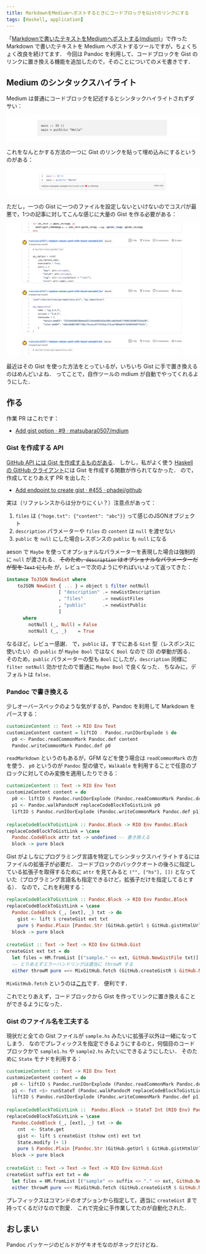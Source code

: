 ```yaml
---
title: MarkdownをMediumへポストするときにコードブロックをGistのリンクにする
tags: [Haskell, application]
---
```


「[Markdownで書いたテキストをMediumへポストする(mdium)](/posts/2018-11-04-create-mdium.html)」で作った Markdown で書いたテキストを Medium へポストするツールですが，ちょくちょく改良を続けてます．
今回は Pandoc を利用して、コードブロックを Gist のリンクに置き換える機能を追加したので，そのことについてのメモ書きです．

## Medium のシンタックスハイライト

Medium は普通にコードブロックを記述するとシンタックハイライトされずダサい：

![](/assets/mdium-with-gist/medium-code-block.jpg)

これをなんとかする方法の一つに Gist のリンクを貼って埋め込みにするというのがある：

![](/assets/mdium-with-gist/medium-code-block-using-gist.jpg)

ただし，一つの Gist に一つのファイルを設定しないといけないのでコスパが最悪で，1つの記事に対してこんな感じに大量の Gist を作る必要がある：

![](/assets/mdium-with-gist/many-gists-for-medium.jpg)

最近はその Gist を使った方法をとっているが，いちいち Gist に手で置き換えるのはめんどいよね．
ってことで，自作ツールの mdium が自動でやってくれるようにした．

## 作る

作業 PR はこれです：

- [Add gist option · #9 · matsubara0507/mdium](https://github.com/matsubara0507/mdium/pull/9)

### Gist を作成する API

[GitHub API には Gist を作成するものがある](https://docs.github.com/rest/reference/gists#create-a-gist)．
しかし，私がよく使う [Haskell の GitHub クライアント](https://hackage.haskell.org/package/github)には Gist を作成する関数が作られてなかった．
ので，作成してとりあえず PR を出した：

- [Add endpoint to create gist · #455 · phadej/github](https://github.com/phadej/github/pull/455)

実は（リファレンスからは分かりにくい？）注意点があって：

1. `files` は `{"hoge.txt": {"content": "abc"}}` って感じのJSONオブジェクト
2. `description` パラメーターや `files` の `content` は `null` を渡せない
3. `public` を `null` にした場合レスポンスの `public` も `null` になる

aeson で `Maybe` を使ってオプショナルなパラメーターを表現した場合は強制的に `null` が渡される．
~~そのため，`description` はオプショナルなパラメーターだが型を `Text` にした~~ が，レビューで次のようにやればいいよって返ってきた：

```haskell
instance ToJSON NewGist where
    toJSON NewGist { ... } = object $ filter notNull
                   [ "description" .= newGistDescription
                   , "files"       .= newGistFiles
                   , "public"      .= newGistPublic
                   ]
      where
        notNull (_, Null) = False
        notNull (_, _)    = True
```

なるほど，レビュー感謝．
で，`public` は，すでにある `Gist` 型（レスポンスに使いたい）の `public` が `Maybe Bool` ではなく `Bool` なので (3) の挙動が困る．
そのため，`public` パラメーターの型も `Bool` にしたが，`description` 同様に `filter notNull` 効かせたので普通に `Maybe Bool` で良くなった．
ちなみに，デフォルトは `false`．

### Pandoc で書き換える

少しオーバースペックのような気がするが，Pandoc を利用して Markdown をパースする：

```haskell
customizeContent :: Text -> RIO Env Text
customizeContent content = liftIO . Pandoc.runIOorExplode $ do
  p0 <- Pandoc.readCommonMark Pandoc.def content
  Pandoc.writeCommonMark Pandoc.def p0
```

`readMarkdown` というのもあるが，GFM などを使う場合は `readCommonMark` の方を使う．
`p0` というのが `Pandoc` 型の値で，`Walkable` を利用することで任意のブロックに対してのみ変換を適用したりできる：

```haskell
customizeContent :: Text -> RIO Env Text
customizeContent content = do
  p0 <- liftIO $ Pandoc.runIOorExplode (Pandoc.readCommonMark Pandoc.def content)
  p1 <- Pandoc.walkPandocM replaceCodeBlockToGistLink p0
  liftIO $ Pandoc.runIOorExplode (Pandoc.writeCommonMark Pandoc.def p1)

replaceCodeBlockToGistLink :: Pandoc.Block -> RIO Env Pandoc.Block
replaceCodeBlockToGistLink = \case
  Pandoc.CodeBlock attr txt -> undefined -- 書き換える
  block -> pure block
```

Gist がよしなにプログラミング言語を特定してシンタックスハイライトするにはファイルの拡張子が必要だ．
コードブロックのバッククオートの後ろに指定している拡張子を取得するために `attr` を見てみると `("", ["hs"], [])` となっていた（プログラミング言語名も指定できるけど，拡張子だけを指定してるとする）．
なので，これを利用する：

```haskell
replaceCodeBlockToGistLink :: Pandoc.Block -> RIO Env Pandoc.Block
replaceCodeBlockToGistLink = \case
  Pandoc.CodeBlock (_, [ext], _) txt -> do
    gist <- lift $ createGist ext txt
    pure $ Pandoc.Plain [Pandoc.Str (GitHub.getUrl $ GitHub.gistHtmlUrl gist)]
  block -> pure block

createGist :: Text -> Text -> RIO Env GitHub.Gist
createGist ext txt = do
  let files = HM.fromList [("sample." <> ext, GitHub.NewGistFile txt)]
  -- とりあえずエラーハンドリングは適当に throwM する
  either throwM pure =<< MixGitHub.fetch (GitHub.createGistR $ GitHub.NewGist "" files True)
```

`MixGitHub.fetch` というのは[これ](https://github.com/matsubara0507/mix.hs/tree/master/mix-plugin-github)です．
便利です．

これでとりあえず，コードブロックから Gist を作ってリンクに置き換えることができるようになった．

### Gist のファイル名を工夫する

現状だと全ての Gist ファイルが `sample.hs` みたいに拡張子以外は一緒になってしまう．
なのでプレフィックスを指定できるようにするのと，何個目のコードブロックかで `sample1.hs` や `sample2.hs` みたいにできるようにしたい．
そのために `State` モナドを利用する：

```haskell
customizeContent :: Text -> RIO Env Text
customizeContent content = do
  p0 <- liftIO $ Pandoc.runIOorExplode (Pandoc.readCommonMark Pandoc.def content)
  p1 <- fst <$> runStateT (Pandoc.walkPandocM replaceCodeBlockToGistLink p0) 1
  liftIO $ Pandoc.runIOorExplode (Pandoc.writeCommonMark Pandoc.def p1)

replaceCodeBlockToGistLink ::  Pandoc.Block -> StateT Int (RIO Env) Pandoc.Block
replaceCodeBlockToGistLink = \case
  Pandoc.CodeBlock (_, [ext], _) txt -> do
    cnt  <- State.get
    gist <- lift $ createGist (tshow cnt) ext txt
    State.modify (+ 1)
    pure $ Pandoc.Plain [Pandoc.Str (GitHub.getUrl $ GitHub.gistHtmlUrl gist)]
  block -> pure block

createGist :: Text -> Text -> Text -> RIO Env GitHub.Gist
createGist suffix ext txt = do
  let files = HM.fromList [("sample" <> suffix <> "." <> ext, GitHub.NewGistFile txt)]
  either throwM pure =<< MixGitHub.fetch (GitHub.createGistR $ GitHub.NewGist "" files True)
```

プレフィックスはコマンドのオプションから指定して，適当に `createGist` まで持ってくるだけなので割愛．
これで完全に手作業してたのが自動化された．

## おしまい

Pandoc パッケージのビルドがゲキオモなのがネックだけどね．

